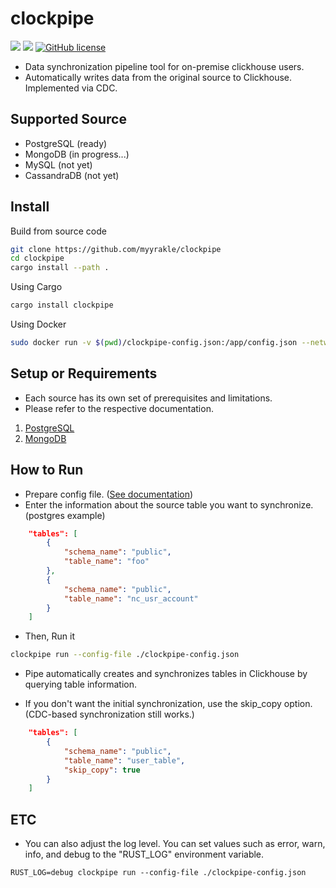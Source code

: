 # clockpipe

![](https://img.shields.io/badge/language-Rust-red) ![](https://img.shields.io/badge/version-0.4.2-brightgreen) [![GitHub license](https://img.shields.io/badge/license-MIT-blue.svg)](https://github.com/myyrakle/clockpipe/blob/master/LICENSE)

- Data synchronization pipeline tool for on-premise clickhouse users.
- Automatically writes data from the original source to Clickhouse. Implemented via CDC.

## Supported Source

- PostgreSQL (ready)
- MongoDB (in progress...)
- MySQL (not yet)
- CassandraDB (not yet)

## Install

Build from source code

```bash
git clone https://github.com/myyrakle/clockpipe
cd clockpipe
cargo install --path .
```

Using Cargo

```bash
cargo install clockpipe
```

Using Docker

```bash
sudo docker run -v $(pwd)/clockpipe-config.json:/app/config.json --network host myyrakle/clockpipe:v0.4.2
```

## Setup or Requirements

- Each source has its own set of prerequisites and limitations.
- Please refer to the respective documentation.

1. [PostgreSQL](./docs/postgres/README.md)
2. [MongoDB](./docs/mongodb/README.md)

## How to Run

- Prepare config file. ([See documentation](./docs/CONFIG.md))
- Enter the information about the source table you want to synchronize. (postgres example)

```json
    "tables": [
        {
            "schema_name": "public",
            "table_name": "foo"
        },
        {
            "schema_name": "public",
            "table_name": "nc_usr_account"
        }
    ]
```

- Then, Run it

```bash
clockpipe run --config-file ./clockpipe-config.json
```

- Pipe automatically creates and synchronizes tables in Clickhouse by querying table information.

- If you don't want the initial synchronization, use the skip_copy option. (CDC-based synchronization still works.)

```json
    "tables": [
        {
            "schema_name": "public",
            "table_name": "user_table",
            "skip_copy": true
        }
    ]
```

## ETC

- You can also adjust the log level. You can set values such as error, warn, info, and debug to the "RUST_LOG" environment variable.

```
RUST_LOG=debug clockpipe run --config-file ./clockpipe-config.json
```
